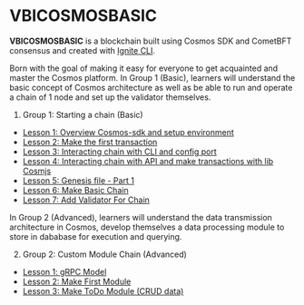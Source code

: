 # VBICOSMOSBASIC
**VBICOSMOSBASIC** is a blockchain built using Cosmos SDK and CometBFT consensus and created with [Ignite CLI](https://ignite.com/cli).

Born with the goal of making it easy for everyone to get acquainted and master the Cosmos platform. 
In Group 1 (Basic), learners will understand the basic concept of Cosmos architecture as well as be able to run and operate a chain of 1 node and set up the validator themselves.

1. Group 1: Starting a chain (Basic)
- [Lesson 1: Overview Cosmos-sdk and setup environment](docs/chapter_1/lesson_1.md)
- [Lesson 2: Make the first transaction](docs/chapter_1/lesson_2.md)    
- [Lesson 3: Interacting chain with CLI and config port](docs/chapter_1/lesson_3.md)
- [Lesson 4: Interacting chain with API and make transactions with lib Cosmjs](docs/chapter_1/lesson_4.md)
- [Lesson 5: Genesis file - Part 1](docs/chapter_1/lesson_5.md)
- [Lesson 6: Make Basic Chain](docs/chapter_1/lesson_6.md)
- [Lesson 7: Add Validator For Chain](docs/chapter_1/lesson_7.md)

In Group 2 (Advanced), learners will understand the data transmission architecture in Cosmos, develop themselves a data processing module to store in dababase for execution and querying.

2. Group 2: Custom Module Chain (Advanced)

- [Lesson 1: gRPC Model](docs/chapter_2/lesson_1.md)
- [Lesson 2: Make First Module](docs/chapter_2/lesson_2.md)
- [Lesson 3: Make ToDo Module (CRUD data)](docs/chapter_2/lesson_3.md)
 